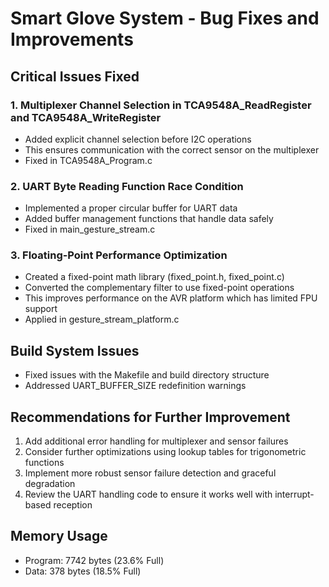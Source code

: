 # Smart Glove System - Bug Fixes and Improvements

## Critical Issues Fixed

### 1. Multiplexer Channel Selection in TCA9548A_ReadRegister and TCA9548A_WriteRegister
- Added explicit channel selection before I2C operations
- This ensures communication with the correct sensor on the multiplexer
- Fixed in TCA9548A_Program.c

### 2. UART Byte Reading Function Race Condition
- Implemented a proper circular buffer for UART data
- Added buffer management functions that handle data safely
- Fixed in main_gesture_stream.c

### 3. Floating-Point Performance Optimization
- Created a fixed-point math library (fixed_point.h, fixed_point.c)
- Converted the complementary filter to use fixed-point operations
- This improves performance on the AVR platform which has limited FPU support
- Applied in gesture_stream_platform.c

## Build System Issues
- Fixed issues with the Makefile and build directory structure
- Addressed UART_BUFFER_SIZE redefinition warnings

## Recommendations for Further Improvement
1. Add additional error handling for multiplexer and sensor failures
2. Consider further optimizations using lookup tables for trigonometric functions
3. Implement more robust sensor failure detection and graceful degradation
4. Review the UART handling code to ensure it works well with interrupt-based reception

## Memory Usage
- Program: 7742 bytes (23.6% Full)
- Data: 378 bytes (18.5% Full)
